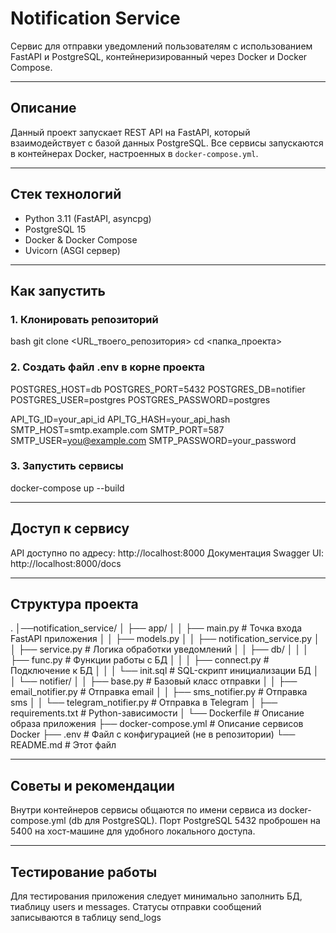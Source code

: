 # Notification Service

Сервис для отправки уведомлений пользователям с использованием FastAPI и PostgreSQL, контейнеризированный через Docker и Docker Compose.

---

## Описание

Данный проект запускает REST API на FastAPI, который взаимодействует с базой данных PostgreSQL. Все сервисы запускаются в контейнерах Docker, настроенных в `docker-compose.yml`.

---

## Стек технологий

- Python 3.11 (FastAPI, asyncpg)
- PostgreSQL 15
- Docker & Docker Compose
- Uvicorn (ASGI сервер)

---

## Как запустить

### 1. Клонировать репозиторий

bash
git clone <URL_твоего_репозитория>
cd <папка_проекта>

### 2. Создать файл .env в корне проекта
POSTGRES_HOST=db
POSTGRES_PORT=5432
POSTGRES_DB=notifier
POSTGRES_USER=postgres
POSTGRES_PASSWORD=postgres

API_TG_ID=your_api_id
API_TG_HASH=your_api_hash
SMTP_HOST=smtp.example.com
SMTP_PORT=587
SMTP_USER=you@example.com
SMTP_PASSWORD=your_password

### 3. Запустить сервисы
docker-compose up --build

---

## Доступ к сервису
API доступно по адресу: http://localhost:8000
Документация Swagger UI: http://localhost:8000/docs

---

## Структура проекта
.
│──notification_service/
│   ├── app/
│   │   ├── main.py                     # Точка входа FastAPI приложения
│   │   ├── models.py
│   │   ├── notification_service.py
│   │   ├── service.py                  # Логика обработки уведомлений
│   │   ├── db/
│   │   │   ├── func.py                 # Функции работы с БД
│   │   │   ├── connect.py              # Подключение к БД
│   │   │   └── init.sql                # SQL-скрипт инициализации БД
│   │   └── notifier/
│   │       ├── base.py                 # Базовый класс отправки
│   │       ├── email_notifier.py       # Отправка email
│   │       ├── sms_notifier.py         # Отправка sms
│   │       └── telegram_notifier.py    # Отправка в Telegram
│   ├── requirements.txt            # Python-зависимости
│   └── Dockerfile                  # Описание образа приложения
├── docker-compose.yml              # Описание сервисов Docker
├── .env                            # Файл с конфигурацией (не в репозитории)
└── README.md                       # Этот файл

---

## Советы и рекомендации
Внутри контейнеров сервисы общаются по имени сервиса из docker-compose.yml (db для PostgreSQL).
Порт PostgreSQL 5432 проброшен на 5400 на хост-машине для удобного локального доступа.

---

## Тестирование работы
Для тестирования приложения следует минимально заполнить БД, тиаблицу users и messages.
Статусы отправки сообщений записываются в таблицу send_logs